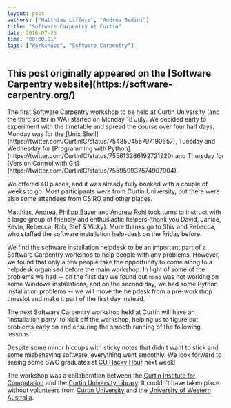 ```yaml
---
layout: post
authors: ["Matthias Liffers", "Andrea Bedini"]
title: "Software Carpentry at Curtin"
date: 2016-07-26
time: "00:00:01"
tags: ["Workshops", "Software Carpentry"]
---
```


<h2>This post originally appeared on the [Software Carpentry website](https://software-carpentry.org/)</h2>
The first Software Carpentry workshop to be held at Curtin University (and the third so far in WA) started on Monday 18 July. 
We decided early to experiment with the timetable and spread the course over four half days. 
Monday was for the [Unix Shell](https://twitter.com/CurtinIC/status/754850455797190657), 
Tuesday and Wednesday for [Programming with Python](https://twitter.com/CurtinIC/status/755613286192721920) and 
Thursday for [Version Control with Git](https://twitter.com/CurtinIC/status/755959937574907904).

We offered 40 places, and it was already fully booked with a couple of weeks to go. 
Most participants were from Curtin University, but there were also some attendees from CSIRO and other places.

[Matthias](https://twitter.com/mpfl), [Andrea](https://twitter.com/andreabedini), [Philipp Bayer](https://twitter.com/PhilippBayer)
and [Andrew Rohl](https://twitter.com/andrewrohl) took turns to instruct with a large group of friendly and 
enthusiastic helpers (thank you David, Janice, Kevin, Rebecca, Rob, Stef & Vicky). 
More thanks go to Shiv and Rebecca, who staffed the software installation help-desk on the Friday before.

We find the software installation helpdesk to be an important part of a Software Carpentry workshop to help people with any problems. However, we found that only a few people take the opportunity to come along to a helpdesk organised before the main workshop. In light of some of the problems we had -- on the first day we found out `nano` was not working on some Windows installations, and on the second day, we had some Python installation problems -- we will move the helpdesk from a pre-workshop timeslot and make it part of the first day instead.

The next Software Carpentry workshop held at Curtin will have an 'installation party' to kick off the workshop, helping us to figure out problems early on and ensuring the smooth running of the following lessons.

Despite some minor hiccups with sticky notes that didn’t want to stick 
and some misbehaving software, everything went smoothly. 
We look forward to seeing some SWC graduates at [CU Hacky Hour](http://cuhackyhour.github.io/) next week!

The workshop was a collaboration between the [Curtin Institute for Computation](http://computation.curtin.edu.au/) 
and the [Curtin University Library](http://library.curtin.edu.au/). 
It couldn’t have taken place without volunteers from [Curtin University](http://www.curtin.edu.au/) 
and the [University of Western Australia](http://www.uwa.edu.au/).
